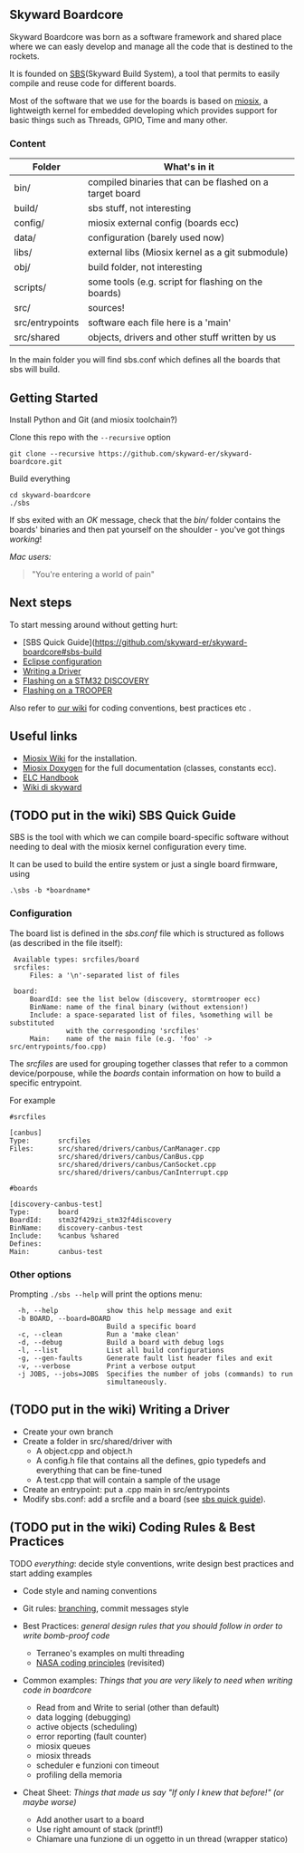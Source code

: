 Skyward Boardcore
-------------

Skyward Boardcore was born as a software framework and shared place
where we can easly develop and manage all the code that is destined to the rockets.

It is founded on [SBS](todo)(Skyward Build System),
a tool that permits to easily compile and reuse code for different boards.

Most of the software that we use for the boards is based on [miosix](https://miosix.org/), a lightweigth kernel
for embedded developing which provides support for basic things such as Threads, GPIO, Time and many other.                        

### Content

| Folder        | What's in it  |
| ----------- | ---------------------- | 
| bin/ | compiled binaries that can be flashed on a target board |
| build/ | sbs stuff, not interesting |
| config/ |  miosix external config (boards ecc)|
| data/ | configuration (barely used now) |
| libs/ | external libs (Miosix kernel as a git submodule) |
| obj/ | build folder, not interesting |  |
| scripts/ | some tools (e.g. script for flashing on the boards) |
| src/ | sources! |
| src/entrypoints | software each file here is a 'main' |
| src/shared | objects, drivers and other stuff written by us |

In the main folder you will find sbs.conf which defines all the boards that sbs will build.

Getting Started
---------------

Install Python and Git (and miosix toolchain?)

Clone this repo with the `--recursive` option
```
git clone --recursive https://github.com/skyward-er/skyward-boardcore.git
```

Build everything
```
cd skyward-boardcore
./sbs 
```

If sbs exited with an *OK* message, check that the *bin/* folder contains the boards' binaries and then
pat yourself on the shoulder - you've got things *working*!

*Mac users:*

> "You're entering a world of pain"

Next steps
----------

To start messing around without getting hurt:

* [SBS Quick Guide](https://github.com/skyward-er/skyward-boardcore#sbs-build
* [Eclipse configuration](todo)
* [Writing a Driver](todo)
* [Flashing on a STM32 DISCOVERY](todo)
* [Flashing on a TROOPER](todo)

Also refer to [our wiki](https://github.com/skyward-er/skyward-boardcore/wiki) for coding conventions, best practices etc .

Useful links
-----------

* [Miosix Wiki](https://miosix.org/wiki/index.php?title=Main_Page) for the installation.
* [Miosix Doxygen](https://miosix.org/doxygen/doxygen_k2.01/index.html) for the full documentation (classes, constants ecc).
* [ELC Handbook](https://github.com/skyward-er/elc-internal-reports/tree/master/The%20ELC%20Handbook) 
* [Wiki di skyward](todo)

(TODO put in the wiki) SBS Quick Guide
------
SBS is the tool with which we can compile board-specific software without needing to deal with 
the miosix kernel configuration every time.

It can be used to build the entire system or just a single board firmware, using 
```
.\sbs -b *boardname*
```

### Configuration

The board list is defined in the *sbs.conf* file which is structured as follows 
(as described in the file itself):
```
 Available types: srcfiles/board
 srcfiles:
     Files: a '\n'-separated list of files

 board:
     BoardId: see the list below (discovery, stormtrooper ecc)
     BinName: name of the final binary (without extension!)
     Include: a space-separated list of files, %something will be substituted
              with the corresponding 'srcfiles'
     Main:    name of the main file (e.g. 'foo' -> src/entrypoints/foo.cpp)
```

The *srcfiles* are used for grouping together classes that refer to a common device/porpouse,
while the *boards* contain information on how to build a specific entrypoint.

For example

```
#srcfiles

[canbus]
Type:       srcfiles
Files:      src/shared/drivers/canbus/CanManager.cpp 
            src/shared/drivers/canbus/CanBus.cpp 
            src/shared/drivers/canbus/CanSocket.cpp 
            src/shared/drivers/canbus/CanInterrupt.cpp 

#boards

[discovery-canbus-test]
Type:       board
BoardId:    stm32f429zi_stm32f4discovery
BinName:    discovery-canbus-test
Include:    %canbus %shared
Defines:    
Main:       canbus-test

```

### Other options

Prompting `./sbs --help` will print the options menu:

```
  -h, --help            show this help message and exit
  -b BOARD, --board=BOARD
                        Build a specific board
  -c, --clean           Run a 'make clean'
  -d, --debug           Build a board with debug logs
  -l, --list            List all build configurations
  -g, --gen-faults      Generate fault list header files and exit
  -v, --verbose         Print a verbose output
  -j JOBS, --jobs=JOBS  Specifies the number of jobs (commands) to run
                        simultaneously.
```



(TODO put in the wiki) Writing a Driver
------

* Create your own branch
* Create a folder in src/shared/driver with 
	* A object.cpp and object.h
	* A config.h file that contains all the defines, gpio typedefs and everything that can be fine-tuned
	* A test.cpp that will contain a sample of the usage
* Create an entrypoint: put a .cpp main in src/entrypoints
* Modify sbs.conf: add a srcfile and a board (see [sbs quick guide](todo)).


(TODO put in the wiki) Coding Rules & Best Practices
------------
TODO *everything*: decide style conventions, write design best practices and start adding examples
* Code style and naming conventions
* Git rules: [branching](http://nvie.com/posts/a-successful-git-branching-model/), commit messages style

* Best Practices: *general design rules that you should follow in order to write bomb-proof code*
	- Terraneo's examples on multi threading
	- [NASA coding principles](http://pixelscommander.com/wp-content/uploads/2014/12/P10.pdf) (revisited)
* Common examples: *Things that you are very likely to need when writing code in boardcore*
	- Read from and Write to serial (other than default)
	- data logging (debugging)
	- active objects (scheduling)
	- error reporting (fault counter)
	- miosix queues
	- miosix threads
	- scheduler e funzioni con timeout
	- profiling della memoria

* Cheat Sheet: *Things that made us say "If only I knew that before!" (or maybe worse)*
	- Add another usart to a board 
	- Use right amount of stack (printf!)
	- Chiamare una funzione di un oggetto in un thread (wrapper statico)
